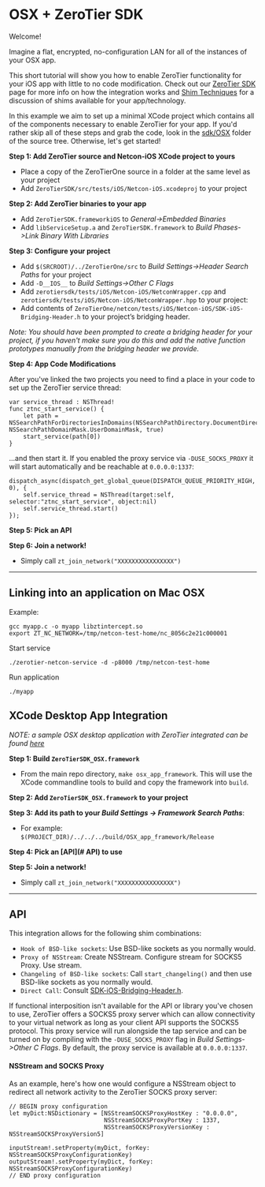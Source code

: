 OSX + ZeroTier SDK
====

Welcome!

Imagine a flat, encrypted, no-configuration LAN for all of the instances of your OSX app.

This short tutorial will show you how to enable ZeroTier functionality for your iOS app with little to no code modification. Check out our [ZeroTier SDK](https://www.zerotier.com/blog) page for more info on how the integration works and [Shim Techniques](https://www.zerotier.com/blog) for a discussion of shims available for your app/technology.

In this example we aim to set up a minimal XCode project which contains all of the components necessary to enable ZeroTier for your app. If you'd rather skip all of these steps and grab the code, look in the [sdk/OSX](https://github.com/zerotier/ZeroTierSDK/tree/dev/sdk/iOS) folder of the source tree. Otherwise, let's get started!

**Step 1: Add ZeroTier source and Netcon-iOS XCode project to yours**
- Place a copy of the ZeroTierOne source in a folder at the same level as your project
- Add `ZeroTierSDK/src/tests/iOS/Netcon-iOS.xcodeproj` to your project

**Step 2: Add ZeroTier binaries to your app**
- Add `ZeroTierSDK.frameworkiOS` to *General->Embedded Binaries*
- Add `libServiceSetup.a` and `ZeroTierSDK.framework` to *Build Phases->Link Binary With Libraries*

**Step 3: Configure your project**
- Add `$(SRCROOT)/../ZeroTierOne/src` to *Build Settings->Header Search Paths* for your project
- Add `-D__IOS__` to *Build Settings->Other C Flags*
- Add `zerotiersdk/tests/iOS/Netcon-iOS/NetconWrapper.cpp` and `zerotiersdk/tests/iOS/Netcon-iOS/NetconWrapper.hpp` to your project:
- Add contents of `ZeroTierOne/netcon/tests/iOS/Netcon-iOS/SDK-iOS-Bridging-Header.h` to your project’s bridging header.

*Note: You should have been prompted to create a bridging header for your project, if you haven't make sure you do this and add the native function prototypes manually from the bridging header we provide.*

**Step 4: App Code Modifications**

After you've linked the two projects you need to find a place in your code to set up the ZeroTier service thread:

```
var service_thread : NSThread!
func ztnc_start_service() {
    let path = NSSearchPathForDirectoriesInDomains(NSSearchPathDirectory.DocumentDirectory, NSSearchPathDomainMask.UserDomainMask, true)
    start_service(path[0])
}
```

...and then start it. If you enabled the proxy service via `-DUSE_SOCKS_PROXY` it will start automatically and be reachable at `0.0.0.0:1337`:

```
dispatch_async(dispatch_get_global_queue(DISPATCH_QUEUE_PRIORITY_HIGH, 0), {
    self.service_thread = NSThread(target:self, selector:"ztnc_start_service", object:nil)
    self.service_thread.start()
});
```

**Step 5: Pick an API**

**Step 6: Join a network!**
 - Simply call `zt_join_network("XXXXXXXXXXXXXXXX")`

***
## Linking into an application on Mac OSX

Example:

    gcc myapp.c -o myapp libztintercept.so
    export ZT_NC_NETWORK=/tmp/netcon-test-home/nc_8056c2e21c000001

Start service

    ./zerotier-netcon-service -d -p8000 /tmp/netcon-test-home

Run application

    ./myapp



## XCode Desktop App Integration

*NOTE: a sample OSX desktop application with ZeroTier integrated can be found [here](../integrations/Apple/Example_OSX_App)*

**Step 1: Build `ZeroTierSDK_OSX.framework`**
 - From the main repo directory, `make osx_app_framework`. This will use the XCode commandline tools to build and copy the framework into `build`.

**Step 2: Add `ZeroTierSDK_OSX.framework` to your project**

**Step 3: Add its path to your *Build Settings -> Framework Search Paths***:
 - For example: `$(PROJECT_DIR)/../../../build/OSX_app_framework/Release`

**Step 4: Pick an [API](# API) to use**

**Step 5: Join a network!**
 - Simply call `zt_join_network("XXXXXXXXXXXXXXXX")`

***
## API

This integration allows for the following shim combinations:
- `Hook of BSD-like sockets`: Use BSD-like sockets as you normally would.
- `Proxy of NSStream`: Create NSStream. Configure stream for SOCKS5 Proxy. Use stream.
- `Changeling of BSD-like sockets`: Call `start_changeling()` and then use BSD-like sockets as you normally would.
- `Direct Call`: Consult [SDK-iOS-Bridging-Header.h](netcon/iOS/Netcon-iOS/Netcon-iOS-Bridging-Header.h).

If functional interposition isn't available for the API or library you've chosen to use, ZeroTier offers a SOCKS5 proxy server which can allow connectivity to your virtual network as long as your client API supports the SOCKS5 protocol. This proxy service will run alongside the tap service and can be turned on by compiling with the `-DUSE_SOCKS_PROXY` flag in *Build Settings->Other C Flags*. By default, the proxy service is available at `0.0.0.0:1337`.


#### NSStream and SOCKS Proxy

As an example, here's how one would configure a NSStream object to redirect all network activity to the ZeroTier SOCKS proxy server:

```
// BEGIN proxy configuration
let myDict:NSDictionary = [NSStreamSOCKSProxyHostKey : "0.0.0.0",
                           NSStreamSOCKSProxyPortKey : 1337,
                           NSStreamSOCKSProxyVersionKey : NSStreamSOCKSProxyVersion5]

inputStream!.setProperty(myDict, forKey: NSStreamSOCKSProxyConfigurationKey)
outputStream!.setProperty(myDict, forKey: NSStreamSOCKSProxyConfigurationKey)
// END proxy configuration
```
